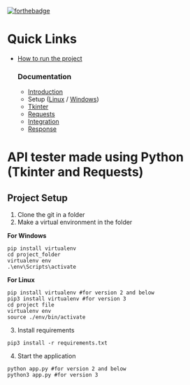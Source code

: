 
<!-- The links have to be edited -->
[![forthebadge](https://forthebadge.com/images/badges/made-with-python.svg)](https://forthebadge.com)


# Quick Links

- [How to run the project](https://github.com/suman-09/Tdoc_py#API-tester-made-using-Python-(Tkinter-and-Requests))
    
    ### Documentation
    - [Introduction](https://github.com/suman-09/Tdoc_py/blob/main/Resources/1.Introduction.md)
    - Setup ([Linux](https://github.com/suman-09/Tdoc_py/blob/main/Resources/2.Setup.md) / [Windows]())
    - [Tkinter](https://github.com/suman-09/Tdoc_py/blob/main/Tkinter.md)
    - [Requests](https://github.com/suman-09/Tdoc_py/blob/main/Resources/4.Requests.md)
    - [Integration](https://github.com/suman-09/Tdoc_py/blob/main/Resources/5.Integration.md)
    - [Response](https://github.com/suman-09/Tdoc_py/blob/main/Resources/6.Response.md)


# API tester made using Python (Tkinter and Requests)

## Project Setup

1. Clone the git in a folder
2. Make a virtual environment in the folder

**For Windows**
```
pip install virtualenv
cd project_folder
virtualenv env
.\env\Scripts\activate
```

**For Linux**
```
pip install virtualenv #for version 2 and below 
pip3 install virtualenv #for version 3
cd project file
virtualenv env
source ./env/bin/activate
```

3. Install requirements
```
pip3 install -r requirements.txt
```


4. Start the application
```
python app.py #for version 2 and below
python3 app.py #for version 3
```
